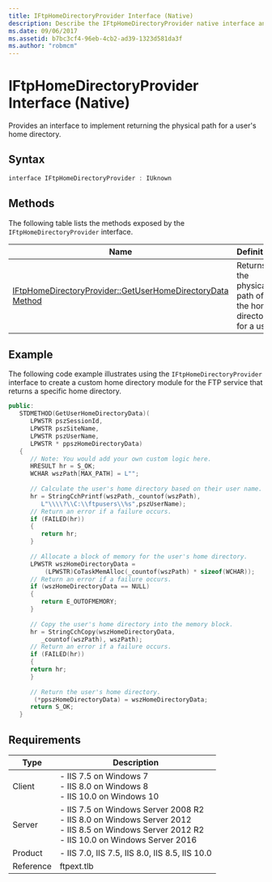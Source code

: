 ```yaml
---
title: IFtpHomeDirectoryProvider Interface (Native)
description: Describe the IFtpHomeDirectoryProvider native interface and provides the interface's syntax, methods, an example, and requirements.
ms.date: 09/06/2017
ms.assetid: b7bc3cf4-96eb-4cb2-ad39-1323d581da3f
ms.author: "robmcm"
---
```


# IFtpHomeDirectoryProvider Interface (Native)

Provides an interface to implement returning the physical path for a user's home directory. 
 
## Syntax 
 
```cpp 
interface IFtpHomeDirectoryProvider : IUknown 
``` 
 
## Methods 

The following table lists the methods exposed by the `IFtpHomeDirectoryProvider` interface. 
 
|Name|Definition|
|---|---|
|[IFtpHomeDirectoryProvider::GetUserHomeDirectoryData Method](../../ftp-extensibility-reference/native-code-api-reference/iftphomedirectoryprovider-getuserhomedirectorydata-method.md)|Returns the physical path of the home directory for a user.| 
 
## Example 

The following code example illustrates using the `IFtpHomeDirectoryProvider` interface to create a custom home directory module for the FTP service that returns a specific home directory. 
 
```cpp 
public: 
   STDMETHOD(GetUserHomeDirectoryData)( 
      LPWSTR pszSessionId, 
      LPWSTR pszSiteName, 
      LPWSTR pszUserName, 
      LPWSTR * ppszHomeDirectoryData) 
   { 
      // Note: You would add your own custom logic here. 
      HRESULT hr = S_OK; 
      WCHAR wszPath[MAX_PATH] = L""; 
 
      // Calculate the user's home directory based on their user name. 
      hr = StringCchPrintf(wszPath,_countof(wszPath), 
         L"\\\\?\\C:\\ftpusers\\%s",pszUserName); 
      // Return an error if a failure occurs. 
      if (FAILED(hr)) 
      { 
         return hr; 
      } 
 
      // Allocate a block of memory for the user's home directory. 
      LPWSTR wszHomeDirectoryData = 
          (LPWSTR)CoTaskMemAlloc(_countof(wszPath) * sizeof(WCHAR)); 
      // Return an error if a failure occurs. 
      if (wszHomeDirectoryData == NULL) 
      { 
         return E_OUTOFMEMORY; 
      } 
 
      // Copy the user's home directory into the memory block. 
      hr = StringCchCopy(wszHomeDirectoryData, 
         _countof(wszPath), wszPath); 
      // Return an error if a failure occurs. 
      if (FAILED(hr)) 
      { 
      return hr; 
      } 
 
      // Return the user's home directory. 
       (*ppszHomeDirectoryData) = wszHomeDirectoryData; 
      return S_OK; 
   } 
``` 
 
## Requirements 
 
|Type|Description|
|---|---|
|Client|- IIS 7.5 on Windows 7<br />- IIS 8.0 on Windows 8<br />- IIS 10.0 on Windows 10| 
|Server|- IIS 7.5 on Windows Server 2008 R2<br />- IIS 8.0 on Windows Server 2012<br />- IIS 8.5 on Windows Server 2012 R2<br />- IIS 10.0 on Windows Server 2016| 
|Product|- IIS 7.0, IIS 7.5, IIS 8.0, IIS 8.5, IIS 10.0| 
|Reference|ftpext.tlb|
